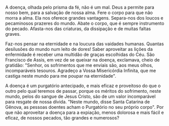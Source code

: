
A doença, olhada pelo prisma da fé, não é um mal. Deus a permite para nosso bem, para a salvação de nossa alma. Fere o corpo para que não morra a alma. Ela nos oferece grandes vantagens. Separa-nos dos loucos e pecaminosos prazeres do mundo. Abate o corpo, que é sempre instrumento do pecado. Afasta-nos das criaturas, da dissipação e de muitas faltas graves.

Faz-nos pensar na eternidade e na loucura das vaidades humanas. Quantas desilusões do mundo num leito de dores! Saber aproveitar as lições da enfermidade é receber uma multidão de graças escolhidas do Céu. São Francisco de Assis, em vez de se queixar na doença, exclamava, cheio de gratidão: "Senhor, os sofrimentos que me enviais são, aos meus olhos, incomparáveis tesouros. Agradeço a Vossa Misericórdia Infinita, que me castiga neste mundo para me poupar na eternidade".

A doença é um purgatório antecipado, e mais eficaz e proveitoso do que o outro pelo qual teremos de passar, porque os méritos do sofrimento, neste mundo, pelos do sangue de Jesus Cristo, são de um valor incomparável para resgate de nossa dívida. "Neste mundo, disse Santa Catarina de Gênova, as pessoas doentes acham o Purgatório no seu próprio corpo". Por que não aproveitar a doença para a expiação, menos dolorosa e mais fácil e eficaz, de nossos pecados, tão grandes e numerosos?

